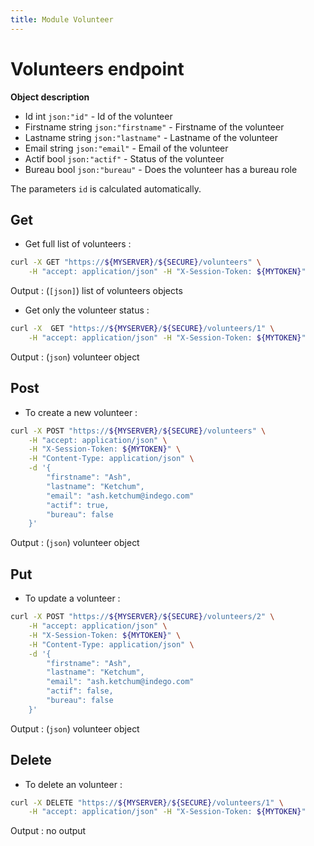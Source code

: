 ```yaml
---
title: Module Volunteer
---
```


# Volunteers endpoint

**Object description**

- Id            int     `json:"id"`             - Id of the volunteer
- Firstname     string  `json:"firstname"`      - Firstname of the volunteer
- Lastname      string  `json:"lastname"`       - Lastname of the volunteer
- Email         string  `json:"email"`          - Email of the volunteer
- Actif         bool    `json:"actif"`          - Status of the volunteer
- Bureau        bool    `json:"bureau"`         - Does the volunteer has a bureau role

The parameters `id` is calculated automatically.

## Get

- Get full list of volunteers :

```bash
curl -X GET "https://${MYSERVER}/${SECURE}/volunteers" \
    -H "accept: application/json" -H "X-Session-Token: ${MYTOKEN}"
```

Output : (`[json]`) list of volunteers objects

- Get only the volunteer status :

```bash
curl -X  GET "https://${MYSERVER}/${SECURE}/volunteers/1" \
    -H "accept: application/json" -H "X-Session-Token: ${MYTOKEN}"
```

Output : (`json`) volunteer object

## Post

- To create a new volunteer :

```bash
curl -X POST "https://${MYSERVER}/${SECURE}/volunteers" \
    -H "accept: application/json" \
    -H "X-Session-Token: ${MYTOKEN}" \
    -H "Content-Type: application/json" \
    -d '{
        "firstname": "Ash",
        "lastname": "Ketchum",
        "email": "ash.ketchum@indego.com"
        "actif": true,
        "bureau": false
    }'
```

Output : (`json`) volunteer object

## Put

- To update a volunteer :

```bash
curl -X POST "https://${MYSERVER}/${SECURE}/volunteers/2" \
    -H "accept: application/json" \
    -H "X-Session-Token: ${MYTOKEN}" \
    -H "Content-Type: application/json" \
    -d '{
        "firstname": "Ash",
        "lastname": "Ketchum",
        "email": "ash.ketchum@indego.com"
        "actif": false,
        "bureau": false
    }'
```

Output : (`json`) volunteer object

## Delete

- To delete an volunteer :

```bash
curl -X DELETE "https://${MYSERVER}/${SECURE}/volunteers/1" \
    -H "accept: application/json" -H "X-Session-Token: ${MYTOKEN}"
```

Output : no output
